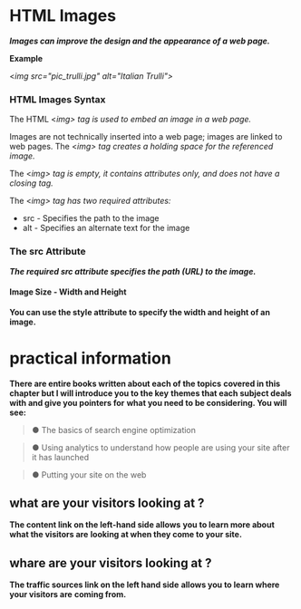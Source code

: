 # HTML Images

***Images can improve the design and the appearance of a web page.***

**Example**

<*img src="pic_trulli.jpg" alt="Italian Trulli">*

### HTML Images Syntax
The HTML <*img> tag is used to embed an image in a web page.*

Images are not technically inserted into a web page; images are linked to web pages. The <*img> tag creates a holding space for the referenced image.*

The <*img> tag is empty, it contains attributes only, and does not have a closing tag.*

The <*img> tag has two required attributes:*

- src - Specifies the path to the image
- alt - Specifies an alternate text for the image

### The src Attribute

***The required src attribute specifies the path (URL) to the image.***

#### Image Size - Width and Height
**You can use the style attribute to specify the width and height of an image.**

# practical information

**There are entire books written about each of the topics**
**covered in this chapter but I will introduce you to the key**
**themes that each subject deals with and give you pointers for**
**what you need to be considering. You will see:**
> ● The basics of search engine optimization

> ● Using analytics to understand how people are using your site after it has launched

> ● Putting your site on the web

## what are your visitors looking at ?

**The content link on the left-hand side allows**
**you to learn more about what the visitors are**
**looking at when they come to your site.**

## whare are your visitors looking at ?

**The traffic sources link on the left hand side**
**allows you to learn where your visitors are**
**coming from.**